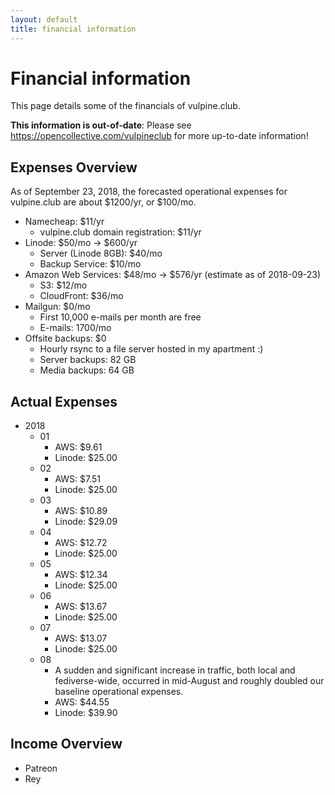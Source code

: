 ```yaml
---
layout: default
title: financial information
---
```


# Financial information

This page details some of the financials of vulpine.club.

**This information is out-of-date**: Please see https://opencollective.com/vulpineclub for more up-to-date information!

## Expenses Overview

As of September 23, 2018, the forecasted operational expenses for vulpine.club are about $1200/yr, or $100/mo.

- Namecheap: $11/yr
  - vulpine.club domain registration: $11/yr
- Linode: $50/mo -> $600/yr
  - Server (Linode 8GB): $40/mo
  - Backup Service: $10/mo
- Amazon Web Services: $48/mo -> $576/yr (estimate as of 2018-09-23)
  - S3: $12/mo
  - CloudFront: $36/mo
- Mailgun: $0/mo
  - First 10,000 e-mails per month are free
  - E-mails: 1700/mo
- Offsite backups: $0
  - Hourly rsync to a file server hosted in my apartment :)
  - Server backups: 82 GB
  - Media backups: 64 GB

## Actual Expenses

- 2018
  - 01
    - AWS: $9.61
    - Linode: $25.00
  - 02
    - AWS: $7.51
    - Linode: $25.00
  - 03
    - AWS: $10.89
    - Linode: $29.09
  - 04
    - AWS: $12.72
    - Linode: $25.00
  - 05
    - AWS: $12.34
    - Linode: $25.00
  - 06
    - AWS: $13.67
    - Linode: $25.00
  - 07
    - AWS: $13.07
    - Linode: $25.00
  - 08
    - A sudden and significant increase in traffic, both local and fediverse-wide, occurred in mid-August and roughly doubled our baseline operational expenses.
    - AWS: $44.55
    - Linode: $39.90

## Income Overview

- Patreon
- Rey
